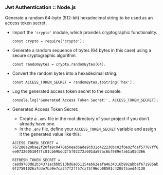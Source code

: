 ### Jwt Authentication :: Node.js
Generate a random 64-byte (512-bit) hexadecimal string to be used as an access token secret.

- Import the `'crypto'` module, which provides cryptographic functionality.

    `const crypto = require('crypto');`

- Generate a random sequence of bytes (64 bytes in this case) using a secure cryptographic algorithm.

    `const randomBytes = crypto.randomBytes(64);`

- Convert the random bytes into a hexadecimal string.

    `const ACCESS_TOKEN_SECRET = randomBytes.toString('hex');`

- Log the generated access token secret to the console.

    `console.log('Generated Access Token Secret:', ACCESS_TOKEN_SECRET);`

- Generated Access Token Secret:
    - Create a `.env` file in the root directory of your project if you don't already have one.
    - In the `.env` file, define your `ACCESS_TOKEN_SECRET` variable and assign it the generated value like this:

    `ACCESS_TOKEN_SECRET = 767288a20bae2f20fa9c0478e50ead6ade9cb31c422230bc02f0e02fdaf57787ff6ee07326051047fc81cb69bdd2f5f02272a601da97ac6bf989efa61a05d366`

    `REFRESH_TOKEN_SECRET = ce8d9783d82b34371acbbb513bd6a051154ab62eafa4634316b992abbaf671985ab0f27591026a7dde7ba9e7ca247f2ff57caf5f96db08501c4206f5aed4d130`
